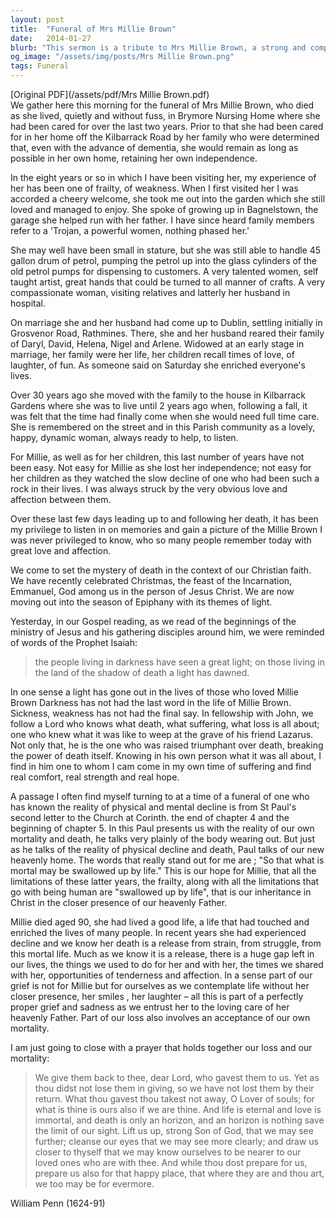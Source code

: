 ```yaml
---
layout: post
title:  "Funeral of Mrs Millie Brown"
date:   2014-01-27
blurb: "This sermon is a tribute to Mrs Millie Brown, a strong and compassionate woman who lived a full life and touched many others. Despite her physical decline in her later years, she remained a source of love and strength for her family. Her death, while a loss, is also seen as a release from her struggles."
og_image: "/assets/img/posts/Mrs Millie Brown.png"
tags: Funeral
---
```

[Original PDF](/assets/pdf/Mrs Millie Brown.pdf)    
We gather here this morning for the funeral of Mrs Millie Brown, who died as she lived, quietly and without fuss, in Brymore Nursing Home where she had been cared for over the last two years. Prior to that she had been cared for in her home off the Kilbarrack Road by her family who were determined that, even with the advance of dementia, she would remain as long as possible in her own home, retaining her own independence.

In the eight years or so in which I have been visiting her, my experience of her has been one of frailty, of weakness. When I first visited her I was accorded a cheery welcome, she took me out into the garden which she still loved and managed to enjoy. She spoke of growing up in Bagnelstown, the garage she helped run with her father. I have since heard family members refer to a 'Trojan, a powerful women, nothing phased her.'

She may well have been small in stature, but she was still able to handle 45 gallon drum of petrol, pumping the petrol up into the glass cylinders of the old petrol pumps for dispensing to customers. A very talented women, self taught artist, great hands that could be turned to all manner of crafts. A very compassionate woman, visiting relatives and latterly her husband in hospital.

On marriage she and her husband had come up to Dublin, settling initially in Grosvenor Road, Rathmines. There, she and her husband reared their family of Daryl, David, Helena, Nigel and Arlene. Widowed at an early stage in marriage, her family were her life, her children recall times of love, of laughter, of fun. As someone said on Saturday she enriched everyone's lives.

Over 30 years ago she moved with the family to the house in Kilbarrack Gardens where she was to live until 2 years ago when, following a fall, it was felt that the time had finally come when she would need full time care. She is remembered on the street and in this Parish community as a lovely, happy, dynamic woman, always ready to help, to listen.

For Millie, as well as for her children, this last number of years have not been easy. Not easy for Millie as she lost her independence; not easy for her children as they watched the slow decline of one who had been such a rock in their lives. I was always struck by the very obvious love and affection between them.

Over these last few days leading up to and following her death, it has been my privilege to listen in on memories and gain a picture of the Millie Brown I was never privileged to know, who so many people remember today with great love and affection.

We come to set the mystery of death in the context of our Christian faith. We have recently celebrated Christmas, the feast of the Incarnation, Emmanuel, God among us in the person of Jesus Christ. We are now moving out into the season of Epiphany with its themes of light.

Yesterday, in our Gospel reading, as we read of the beginnings of the ministry of Jesus and his gathering disciples around him, we were reminded of words of the Prophet Isaiah:

> the people living in darkness
> have seen a great light;
> on those living in the land of the shadow of death
> a light has dawned.

In one sense a light has gone out in the lives of those who loved Millie Brown Darkness has not had the last word in the life of Millie Brown. Sickness, weakness has not had the final say. In fellowship with John, we follow a Lord who knows what death, what suffering, what loss is all about; one who knew what it was like to weep at the grave of his friend Lazarus. Not only that, he is the one who was raised triumphant over death, breaking the power of death itself. Knowing in his own person what it was all about, I find in him one to whom I cam come in my own time of suffering and find real comfort, real strength and real hope.

A passage I often find myself turning to at a time of a funeral of one who has known the reality of physical and mental decline is from St Paul's second letter to the Church at Corinth. the end of chapter 4 and the beginning of chapter 5. In this Paul presents us with the reality of our own mortality and death, he talks very plainly of the body wearing out. But just as he talks of the reality of physical decline and death, Paul talks of our new heavenly home. The words that really stand out for me are ; "So that what is mortal may be swallowed up by life." This is our hope for Millie, that all the limitations of these latter years, the frailty, along with all the limitations that go with being human are "swallowed up by life", that is our inheritance in Christ in the closer presence of our heavenly Father.

Millie died aged 90, she had lived a good life, a life that had touched and enriched the lives of many people. In recent years she had experienced decline and we know her death is a release from strain, from struggle, from this mortal life. Much as we know it is a release, there is a huge gap left in our lives, the things we used to do for her and with her, the times we shared with her, opportunities of tenderness and affection. In a sense part of our grief is not for Millie but for ourselves as we contemplate life without her closer presence, her smiles , her laughter – all this is part of a perfectly proper grief and sadness as we entrust her to the loving care of her heavenly Father. Part of our loss also involves an acceptance of our own mortality.

I am just going to close with a prayer that holds together our loss and our mortality:

> We give them back to thee, dear Lord, who gavest them to us.
> Yet as thou didst not lose them in giving,
> so we have not lost them by their return.
> What thou gavest thou takest not away, O Lover of souls;
> for what is thine is ours also if we are thine.
> And life is eternal and love is immortal, and death is only an horizon,
> and an horizon is nothing save the limit of our sight.
> Lift us up, strong Son of God, that we may see further;
> cleanse our eyes that we may see more clearly;
> and draw us closer to thyself that we may know ourselves
> to be nearer to our loved ones who are with thee.
> And while thou dost prepare for us,
> prepare us also for that happy place,
> that where they are and thou art,
> we too may be for evermore.

William Penn (1624-91)
